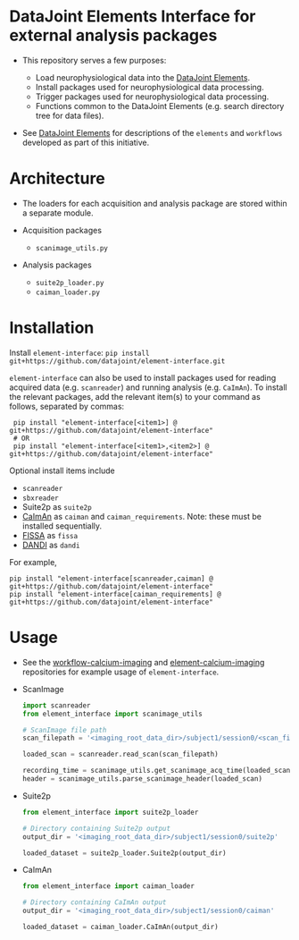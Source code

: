 # DataJoint Elements Interface for external analysis packages

+ This repository serves a few purposes:
     + Load neurophysiological data into the
 [DataJoint Elements](https://github.com/datajoint/datajoint-elements).
     + Install packages used for neurophysiological data processing.
     + Trigger packages used for neurophysiological data processing.
     + Functions common to the DataJoint Elements (e.g. search directory tree for data files).

+ See [DataJoint Elements](https://github.com/datajoint/datajoint-elements) for descriptions
 of the `elements` and `workflows` developed as part of this initiative.

# Architecture

+ The loaders for each acquisition and analysis package are stored within a separate module.

+ Acquisition packages
     + `scanimage_utils.py`

+ Analysis packages
     + `suite2p_loader.py`
     + `caiman_loader.py`

# Installation

Install `element-interface`:
     ```
     pip install git+https://github.com/datajoint/element-interface.git
     ```

`element-interface` can also be used to install packages used for reading acquired data (e.g. `scanreader`) and running analysis (e.g. `CaImAn`). To install the relevant packages, add the relevant item(s) to your command as follows, separated by commas:

     pip install "element-interface[<item1>] @ git+https://github.com/datajoint/element-interface"
     # OR 
     pip install "element-interface[<item1>,<item2>] @ git+https://github.com/datajoint/element-interface"
     
Optional install items include
+ `scanreader`
+ `sbxreader`
+ Suite2p as `suite2p`
+ [CaImAn](https://github.com/MouseLand/suite2p) as `caiman` and `caiman_requirements`. Note: these must be installed sequentially.
+ [FISSA](https://github.com/rochefort-lab/fissa) as `fissa`
+ [DANDI](https://github.com/dandi) as `dandi`

For example,
```
pip install "element-interface[scanreader,caiman] @ git+https://github.com/datajoint/element-interface"
pip install "element-interface[caiman_requirements] @ git+https://github.com/datajoint/element-interface"
```

# Usage

+ See the [workflow-calcium-imaging](https://github.com/datajoint/workflow-calcium-imaging) 
and [element-calcium-imaging](https://github.com/datajoint/element-calcium-imaging) 
repositories for example usage of `element-interface`.

+ ScanImage
     ```python
     import scanreader
     from element_interface import scanimage_utils

     # ScanImage file path
     scan_filepath = '<imaging_root_data_dir>/subject1/session0/<scan_filename>.tif'

     loaded_scan = scanreader.read_scan(scan_filepath)

     recording_time = scanimage_utils.get_scanimage_acq_time(loaded_scan)
     header = scanimage_utils.parse_scanimage_header(loaded_scan)
     ```

+ Suite2p
     ```python
     from element_interface import suite2p_loader

     # Directory containing Suite2p output
     output_dir = '<imaging_root_data_dir>/subject1/session0/suite2p'

     loaded_dataset = suite2p_loader.Suite2p(output_dir)
     ```

+ CaImAn
     ```python
     from element_interface import caiman_loader

     # Directory containing CaImAn output
     output_dir = '<imaging_root_data_dir>/subject1/session0/caiman'

     loaded_dataset = caiman_loader.CaImAn(output_dir)
     ```
